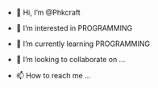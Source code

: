 - 👋 Hi, I’m @Phkcraft
- 👀 I’m interested in PROGRAMMING
- 🌱 I’m currently learning PROGRAMMING

- 💞️ I’m looking to collaborate on ...
- 📫 How to reach me ...

<!---
Phkcraft/Phkcraft is a ✨ special ✨ repository because its `README.md` (this file) appears on your GitHub profile.
You can click the Preview link to take a look at your changes.
--->
